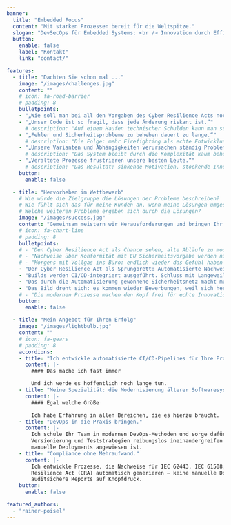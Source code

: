 ```yaml
---
banner:
  title: "Embedded Focus"
  content: "Mit starken Prozessen bereit für die Weltspitze."
  slogan: "DevSecOps für Embedded Systems: <br /> Innovation durch Effizienz"
  button:
    enable: false
    label: "Kontakt"
    link: "contact/"

features:
  - title: "Dachten Sie schon mal ..."
    image: "/images/challenges.jpg"
    content: ""
    # icon: fa-road-barrier
    # padding: 8
    bulletpoints:
    - "„Wie soll man bei all den Vorgaben des Cyber Resilience Acts noch innovativ sein?“"
    - "„Unser Code ist so fragil, dass jede Änderung riskant ist.“"
      # description: "Auf einem Haufen technischer Schulden kann man schwer innovativ sein."
    - "„Fehler und Sicherheitsprobleme zu beheben dauert zu lange.“"
      # description: "Die Folge: mehr Firefighting als echte Entwicklung."
    - "„Unsere Varianten und Abhängigkeiten verursachen ständig Probleme.“"
      # description: "Das System bleibt durch die Komplexität kaum beherrschbar."
    - "„Veraltete Prozesse frustrieren unsere besten Leute.“"
      # description: "Das Resultat: sinkende Motivation, stockende Innovation, steigender Wettbewerbsdruck."
    button:
      enable: false

  - title: "Hervorheben im Wettbewerb"
    # Wie würde die Zielgruppe die Lösungen der Probleme beschreiben?
    # Wie fühlt sich das für meine Kunden an, wenn meine Lösungen umgesetzt sind?
    # Welche weiteren Probleme ergeben sich durch die Lösungen?
    image: "/images/success.jpg"
    content: "Gemeinsam meistern wir Herausforderungen und bringen Ihr Unternehmen im Wettbewerb nach vorne. Mit effizienten Prozessen und starken Lösungen schaffen wir neue Möglichkeiten – eine nachhaltige Investition in die Zukunft, die wirklich etwas bewegt!"
    # icon: fa-chart-line
    # padding: 8
    bulletpoints:
    # - "Den Cyber Resilience Act als Chance sehen, alte Abläufe zu modernisieren. Nicht nur Nachweise werden automatisch generiert, auch Produkterstellungsprozesse laufen schneller und schaffen Raum für Innovation."
    # - "Nachweise über Konformität mit EU Sicherheitsvorgabe werden nicht mehr händisch erstellt, sondern landen automatisch im Ticketsystem."
    # - "Morgens mit Vollgas ins Büro: endlich wieder das Gefühl haben bei der Produktentwicklung etwas bewirken zu können."
    - "Der Cyber Resilience Act als Sprungbrett: Automatisierte Nachweise, schnellere Prozesse – und endlich wieder Raum für echte Innovation."
    - "Builds werden CI/CD-integriert ausgeführt. Schluss mit Langeweile: endlich bleibt Zeit für abwechslungsreiche Tätigkeiten."
    - "Das durch die Automatisierung gewonnene Sicherheitsnetz macht mutig: Innovation fühlt sich nicht mehr riskant, sondern befreiend an."  #  – auch kühne Ideen werden sicher umgesetzt.
    - "Das Bild dreht sich: es kommen wieder Bewerbungen, weil sich herumgesprochen hat, wieviel Freude die Arbeit bereitet."
    # - "Die modernen Prozesse machen den Kopf frei für echte Innovation. Plötzlich sind Ideen nicht mehr ein Risiko, sondern ein Wettbewerbsvorteil."
    button:
      enable: false

  - title: "Mein Angebot für Ihren Erfolg"
    image: "/images/lightbulb.jpg"
    content: ""
    # icon: fa-gears
    # padding: 8
    accordions:
    - title: "Ich entwickle automatisierte CI/CD-Pipelines für Ihre Produkte."
      content: |-
        #### Das mache ich fast immer

        Und ich werde es hoffentlich noch lange tun.
    - title: "Meine Spezialität: die Modernisierung älterer Softwaresysteme."
      content: |-
        #### Egal welche Größe

        Ich habe Erfahrung in allen Bereichen, die es hierzu braucht.
    - title: "DevOps in die Praxis bringen."
      content: |-
        Ich schule Ihr Team in modernen DevOps-Methoden und sorge dafür, dass Automatisierung,
        Versionierung und Teststrategien reibungslos ineinandergreifen – damit niemand mehr auf
        manuelle Deployments angewiesen ist.
    - title: "Compliance ohne Mehraufwand."
      content: |-
        Ich entwickle Prozesse, die Nachweise für IEC 62443, IEC 61508, IEC 26262 und den Cyber
        Resilience Act (CRA) automatisch generieren – keine manuelle Dokumentation mehr, sondern
        auditsichere Reports auf Knopfdruck.
    button:
      enable: false

featured_authors:
  - "rainer-poisel"
---
```

